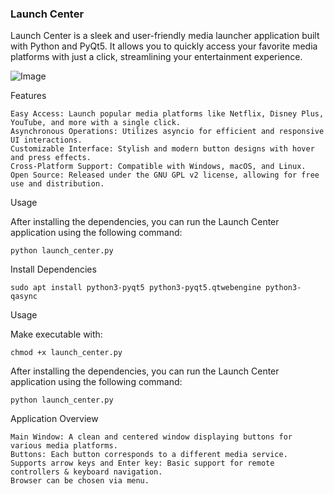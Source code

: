 ### Launch Center


Launch Center is a sleek and user-friendly media launcher application built with Python and PyQt5. It allows you to quickly access your favorite media platforms with just a click, streamlining your entertainment experience.

![Image](https://github.com/user-attachments/assets/06851fd8-35ec-46dd-9174-449bdac5cfe4)

Features

    Easy Access: Launch popular media platforms like Netflix, Disney Plus, YouTube, and more with a single click.
    Asynchronous Operations: Utilizes asyncio for efficient and responsive UI interactions.
    Customizable Interface: Stylish and modern button designs with hover and press effects.
    Cross-Platform Support: Compatible with Windows, macOS, and Linux.
    Open Source: Released under the GNU GPL v2 license, allowing for free use and distribution.


Usage

After installing the dependencies, you can run the Launch Center application using the following command:

    python launch_center.py


Install Dependencies

    sudo apt install python3-pyqt5 python3-pyqt5.qtwebengine python3-qasync

 Usage

Make executable with: 

    chmod +x launch_center.py

After installing the dependencies, you can run the Launch Center application using the following command:

    python launch_center.py

Application Overview

    Main Window: A clean and centered window displaying buttons for various media platforms.
    Buttons: Each button corresponds to a different media service. 
    Supports arrow keys and Enter key: Basic support for remote controllers & keyboard navigation.
    Browser can be chosen via menu.
    

